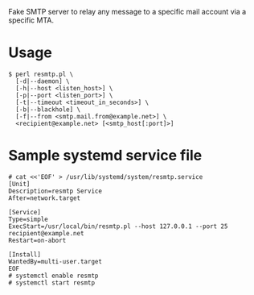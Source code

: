 
Fake SMTP server to relay any message to a specific mail account via a specific
MTA.

# Usage

    $ perl resmtp.pl \
      [-d|--daemon] \
      [-h|--host <listen_host>] \
      [-p|--port <listen_port>] \
      [-t|--timeout <timeout_in_seconds>] \
      [-b|--blackhole] \
      [-f|--from <smtp.mail.from@example.net>] \
      <recipient@example.net> [<smtp_host[:port]>]

# Sample systemd service file

    # cat <<'EOF' > /usr/lib/systemd/system/resmtp.service
    [Unit]
    Description=resmtp Service
    After=network.target
    
    [Service]
    Type=simple
    ExecStart=/usr/local/bin/resmtp.pl --host 127.0.0.1 --port 25 recipient@example.net
    Restart=on-abort
    
    [Install]
    WantedBy=multi-user.target
    EOF
    # systemctl enable resmtp
    # systemctl start resmtp
 
